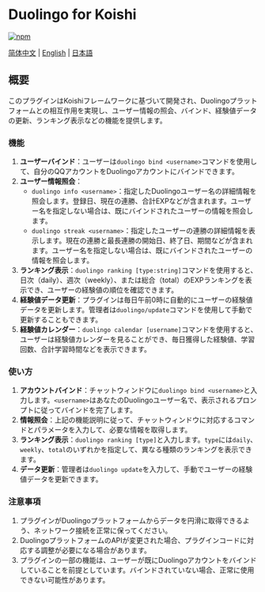 # Duolingo for Koishi

[![npm](https://img.shields.io/npm/v/koishi-plugin-duolingo?style=flat-square)](https://www.npmjs.com/package/koishi-plugin-duolingo)

[简体中文](/readme.md) | [English](/readme_en.md) | [日本語](/readme_jp.md)

## 概要

このプラグインはKoishiフレームワークに基づいて開発され、Duolingoプラットフォームとの相互作用を実現し、ユーザー情報の照会、バインド、経験値データの更新、ランキング表示などの機能を提供します。

### 機能

1. **ユーザーバインド**：ユーザーは`duolingo bind <username>`コマンドを使用して、自分のQQアカウントをDuolingoアカウントにバインドできます。
2. **ユーザー情報照会**：
    - `duolingo info <username>`：指定したDuolingoユーザー名の詳細情報を照会します。登録日、現在の連勝、合計EXPなどが含まれます。ユーザー名を指定しない場合は、既にバインドされたユーザーの情報を照会します。
    - `duolingo streak <username>`：指定したユーザーの連勝の詳細情報を表示します。現在の連勝と最長連勝の開始日、終了日、期間などが含まれます。ユーザー名を指定しない場合は、既にバインドされたユーザーの情報を照会します。
3. **ランキング表示**：`duolingo ranking [type:string]`コマンドを使用すると、日次（daily）、週次（weekly）、または総合（total）のEXPランキングを表示でき、ユーザーの経験値の順位を確認できます。
4. **経験値データ更新**：プラグインは毎日午前0時に自動的にユーザーの経験値データを更新します。管理者は`duolingo/update`コマンドを使用して手動で更新することもできます。
5. **経験値カレンダー**：`duolingo calendar [username]`コマンドを使用すると、ユーザーは経験値カレンダーを見ることができ、毎日獲得した経験値、学習回数、合計学習時間などを表示できます。

### 使い方

1. **アカウントバインド**：チャットウィンドウに`duolingo bind <username>`と入力します。`<username>`はあなたのDuolingoユーザー名で、表示されるプロンプトに従ってバインドを完了します。
2. **情報照会**：上記の機能説明に従って、チャットウィンドウに対応するコマンドとパラメータを入力して、必要な情報を取得します。
3. **ランキング表示**：`duolingo ranking [type]`と入力します。`type`には`daily`、`weekly`、`total`のいずれかを指定して、異なる種類のランキングを表示できます。
4. **データ更新**：管理者は`duolingo update`を入力して、手動でユーザーの経験値データを更新できます。

### 注意事項

1. プラグインがDuolingoプラットフォームからデータを円滑に取得できるよう、ネットワーク接続を正常に保ってください。
2. DuolingoプラットフォームのAPIが変更された場合、プラグインコードに対応する調整が必要になる場合があります。
3. プラグインの一部の機能は、ユーザーが既にDuolingoアカウントをバインドしていることを前提としています。バインドされていない場合、正常に使用できない可能性があります。
